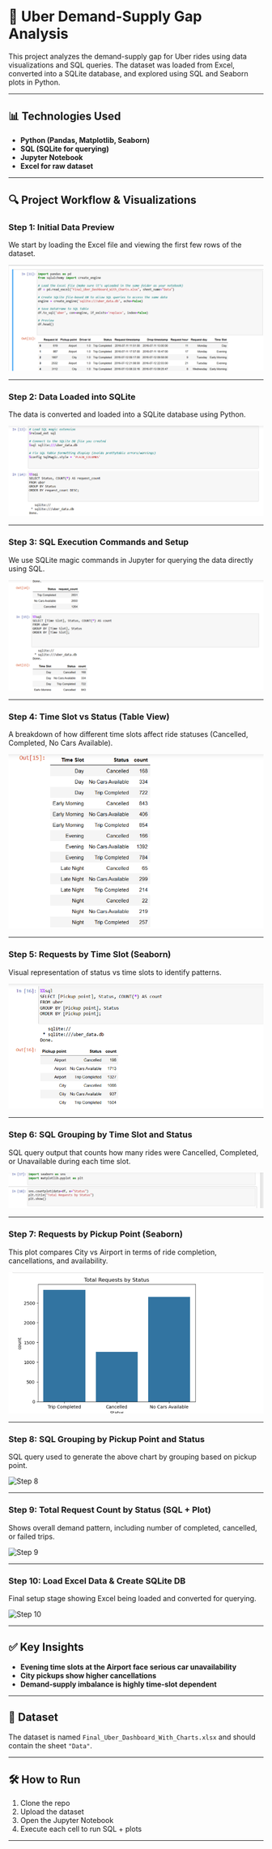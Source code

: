 
# 🚕 Uber Demand-Supply Gap Analysis

This project analyzes the demand-supply gap for Uber rides using data visualizations and SQL queries. The dataset was loaded from Excel, converted into a SQLite database, and explored using SQL and Seaborn plots in Python.

---

## 📊 Technologies Used

- **Python (Pandas, Matplotlib, Seaborn)**
- **SQL (SQLite for querying)**
- **Jupyter Notebook**
- **Excel for raw dataset**

---

## 🔍 Project Workflow & Visualizations

### Step 1: Initial Data Preview

We start by loading the Excel file and viewing the first few rows of the dataset.

![Step 1](https://github.com/TanmaySingh007/UberDemandSupply/blob/d16cb2c386ff24339fef939c4e1df850fda68ebe/uber_1.png)

---

### Step 2: Data Loaded into SQLite

The data is converted and loaded into a SQLite database using Python.

![Step 2](https://github.com/TanmaySingh007/UberDemandSupply/blob/797661294711cc57bf3855d5eb489c4e22b4d6a1/uber_2.png)

---

### Step 3: SQL Execution Commands and Setup

We use SQLite magic commands in Jupyter for querying the data directly using SQL.

![Step 3](https://github.com/TanmaySingh007/UberDemandSupply/blob/86c4fa22adb877f77c81e27b6f198df20bbc02c8/uber_3.png)

---

### Step 4: Time Slot vs Status (Table View)

A breakdown of how different time slots affect ride statuses (Cancelled, Completed, No Cars Available).

![Step 4](https://github.com/TanmaySingh007/UberDemandSupply/blob/19699ee537aa813dba34d7081c7619c6fe968078/uber_4.png)

---

### Step 5: Requests by Time Slot (Seaborn)

Visual representation of status vs time slots to identify patterns.

![Step 5](https://github.com/TanmaySingh007/UberDemandSupply/blob/db2f0610bc71721237f2c01519ff82c76827f0d7/uber_5.png)

---

### Step 6: SQL Grouping by Time Slot and Status

SQL query output that counts how many rides were Cancelled, Completed, or Unavailable during each time slot.

![Step 6](https://github.com/TanmaySingh007/UberDemandSupply/blob/26d36ca55531843661bb6ea15b1bfa6322d73386/uber_6.png)

---

### Step 7: Requests by Pickup Point (Seaborn)

This plot compares City vs Airport in terms of ride completion, cancellations, and availability.

![Step 7](https://github.com/TanmaySingh007/UberDemandSupply/blob/dbc144e18dc883c7aa9f68ff15ba09e6a5f5b7ca/uber_7.png)

---

### Step 8: SQL Grouping by Pickup Point and Status

SQL query used to generate the above chart by grouping based on pickup point.

![Step 8](images/uber_8.png)

---

### Step 9: Total Request Count by Status (SQL + Plot)

Shows overall demand pattern, including number of completed, cancelled, or failed trips.

![Step 9](images/uber_9.png)

---

### Step 10: Load Excel Data & Create SQLite DB

Final setup stage showing Excel being loaded and converted for querying.

![Step 10](images/uber_11.png)

---

## ✅ Key Insights

- **Evening time slots at the Airport face serious car unavailability**
- **City pickups show higher cancellations**
- **Demand-supply imbalance is highly time-slot dependent**

---

## 📁 Dataset

The dataset is named `Final_Uber_Dashboard_With_Charts.xlsx` and should contain the sheet `"Data"`.

---

## 🛠 How to Run

1. Clone the repo
2. Upload the dataset
3. Open the Jupyter Notebook
4. Execute each cell to run SQL + plots

---
